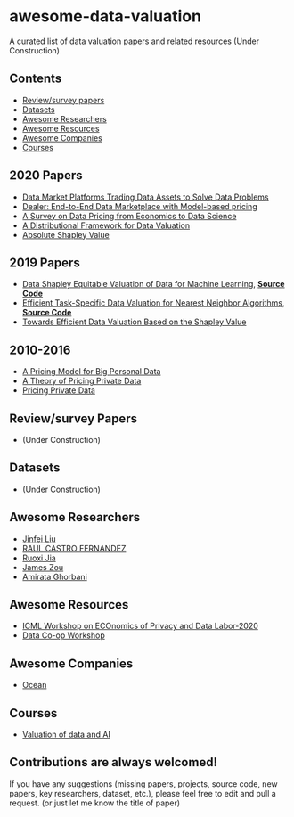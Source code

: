 # awesome-data-valuation
A curated list of data valuation papers and related resources (Under Construction)

## Contents
 - [Review/survey papers](https://github.com/murari023/awesome-data-valuation#reviewsurvey-papers)
 - [Datasets](https://github.com/murari023/awesome-data-valuation#datasets)
 - [Awesome Researchers](https://github.com/murari023/awesome-data-valuation#awesome-researchers)
 - [Awesome Resources](https://github.com/murari023/awesome-data-valuation#awesome-resources)
 - [Awesome Companies](https://github.com/murari023/awesome-data-valuation#awesome-companies)
 - [Courses](https://github.com/murari023/awesome-data-valuation#courses)

## 2020 Papers
- [Data Market Platforms Trading Data Assets to Solve Data Problems](https://arxiv.org/abs/2002.01047)
- [Dealer: End-to-End Data Marketplace with Model-based pricing](https://arxiv.org/abs/2003.13103)
- [A Survey on Data Pricing from Economics to Data Science](https://arxiv.org/abs/2009.04462)
- [A Distributional Framework for Data Valuation](https://arxiv.org/abs/2002.12334)
- [Absolute Shapley Value](https://arxiv.org/abs/2003.10076)

## 2019 Papers
- [Data Shapley Equitable Valuation of Data for Machine Learning](http://proceedings.mlr.press/v97/ghorbani19c/ghorbani19c.pdf), [**Source Code**](https://github.com/amiratag/DataShapley)
- [Efficient Task-Specific Data Valuation for Nearest Neighbor Algorithms](https://arxiv.org/abs/1908.08619), [**Source Code**](https://github.com/murari023/KNN-PVLDB)
- [Towards Efficient Data Valuation Based on the Shapley Value](https://arxiv.org/abs/1902.10275)

## 2010-2016
- [A Pricing Model for Big Personal Data](https://ieeexplore.ieee.org/abstract/document/7590317/)
- [A Theory of Pricing Private Data](https://arxiv.org/abs/1208.5258)
- [Pricing Private Data](https://www.researchgate.net/profile/Bernardo_Huberman/publication/256034198_Pricing_Private_Data/links/5cbe8c14a6fdcc1d49a86fcd/Pricing-Private-Data.pdf)

## Review/survey Papers
- (Under Construction)

## Datasets
- (Under Construction)

## Awesome Researchers
- [Jinfei Liu](http://www.mathcs.emory.edu/~jliu253/)
- [RAUL CASTRO FERNANDEZ](https://raulcastrofernandez.com/)
- [Ruoxi Jia](https://ruoxijia.info/)
- [James Zou](https://www.james-zou.com/)
- [Amirata Ghorbani](https://www.amiratag.com/)

## Awesome Resources
- [ICML Workshop on ECOnomics of Privacy and Data Labor-2020](https://vasiloglou.github.io/EcoPaDL/)
- [Data Co-op Workshop](https://csrcl.huji.ac.il/event/data-co-op-workshop)

## Awesome Companies
- [Ocean](oceanprotocol.com)

## Courses
- [Valuation of data and AI](https://canvas.stanford.edu/courses/114221)

## Contributions are always welcomed!
If you have any suggestions (missing papers, projects, source code, new papers, key researchers, dataset, etc.), please feel free to edit and pull a request. (or just let me know the title of paper)
